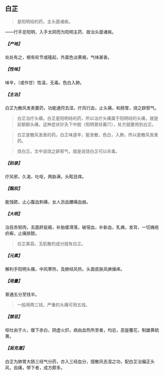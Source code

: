 ## 白芷

> 是阳明经的药，主头面诸疾。

——行手足阳明，入手太阴而为阳明主药、故治头面诸疾。
##### 【产地】
处处有之，根有轮节或隆起，外面色淡黄褐，气味甚香。
##### 【性味】
味辛，（或作甘）性温，无毒。色白入肺。
##### 【主治】
白芷为散风发表要药，功能通窍去湿，疗风行血，止头痛，和肠胃，烧之辟邪气。

> 白芷治疗头痛。白芷是阳明经的药，所以治疗头痛属于阳明经的头痛，就是前额额头痛，这种症状针灸下中脘（阳明胃经募穴），处方就要用到白芷。

> 白芷是散风发表的药。白芷味道辛，能发散，色白，入肺，所以是散风发表药。

> 烧白芷。文中说烧之辟邪气，就是说烧白芷可以杀毒。

##### 【别录】
疗风邪，久渴，吐呕，两胁满，头眩目痒。
##### 【甄权】
能蚀脓，止心腹血刺痛，女人沥血腰痛血崩。
##### 【大明】
治目赤努肉，去面皯疵瘢，补胎瘘滑落，破宿血，补新血，乳痈，发背，一切痈疮疥癣，止痛排脓。

> 白芷美容。玉肌散的成分就有白芷。

##### 【元素】
解利手阳明头痛，中风寒热，及肺经风热，头面皮肤风痹燥痒。
##### 【用量】
普通五分至钱半。

> 一般用两三钱，严重的头痛可用五钱。

##### 【禁忌】
呕吐由于火，瘘下赤白，阴虚火炽，病由血热所至者，均忌，恶旋覆花，制雄黄硫黄。
##### 【吴克潜】
白芷为肺胃大肠三经气分药，亦入三经血分，擅散风去湿之功，配白芷治偏正头风，齿痛，带下者，成方颇多。